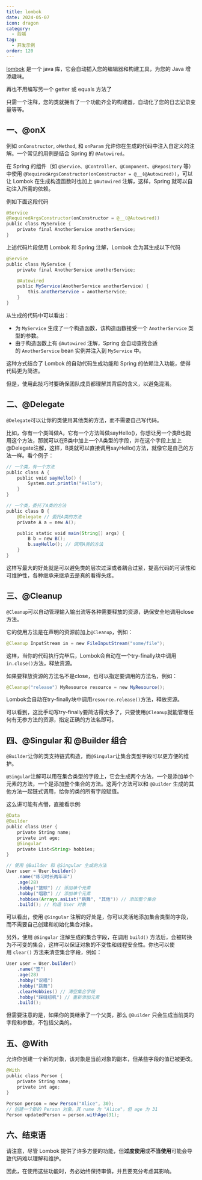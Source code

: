 ```yaml
---
title: lombok
date: 2024-05-07
icon: dragon
category:
  - 后端
tag:
  - 开发示例
order: 120
---
```


[lombok](https://projectlombok.org/) 是一个 java 库，它会自动插入您的编辑器和构建工具，为您的 Java 增添趣味。

再也不用编写另一个 getter 或 equals 方法了

只需一个注释，您的类就拥有了一个功能齐全的构建器，自动化了您的日志记录变量等等。

<!-- more -->

## 一、@onX

例如 `onConstructor`, `oMethod`, 和 `onParam` 允许你在生成的代码中注入自定义的注解。一个常见的用例是结合 Spring 的 `@Autowired`。

在 Spring 的组件（如 `@Service`、`@Controller`、`@Component`、`@Repository` 等）中使用 `@RequiredArgsConstructor(onConstructor = @__(@Autowired))`，可以让 Lombok 在生成构造函数时也加上 `@Autowired` 注解，这样，Spring 就可以自动注入所需的依赖。

例如下面这段代码

```java
@Service
@RequiredArgsConstructor(onConstructor = @__(@Autowired))
public class MyService {
    private final AnotherService anotherService;
}

```

上述代码片段使用 Lombok 和 Spring 注解，Lombok 会为其生成以下代码

```java
@Service
public class MyService {
    private final AnotherService anotherService;

    @Autowired
    public MyService(AnotherService anotherService) {
        this.anotherService = anotherService;
    }
}

```

从生成的代码中可以看出：

*   为 `MyService` 生成了一个构造函数，该构造函数接受一个 `AnotherService` 类型的参数。
*   由于构造函数上有 `@Autowired` 注解，Spring 会自动查找合适的 `AnotherService` bean 实例并注入到 `MyService` 中。

这种方式结合了 Lombok 的自动代码生成功能和 Spring 的依赖注入功能，使得代码更为简洁。

但是，使用此技巧时要确保团队成员都理解其背后的含义，以避免混淆。

## 二、@Delegate

`@Delegate`可以让你的类使用其他类的方法，而不需要自己写代码。

比如，你有一个类叫做A，它有一个方法叫做sayHello()，你想让另一个类B也能用这个方法，那就可以在B类中加上一个A类型的字段，并在这个字段上加上@Delegate注解，这样，B类就可以直接调用sayHello()方法，就像它是自己的方法一样。看个例子：

```java
// 一个类，有一个方法
public class A {
    public void sayHello() {
        System.out.println("Hello");
    }
}

// 一个类，委托了A类的方法
public class B {
    @Delegate // 委托A类的方法
    private A a = new A();

    public static void main(String[] args) {
        B b = new B();
        b.sayHello(); // 调用A类的方法
    }
}

```

这样写最大的好处就是可以避免类的层次过深或者耦合过紧，提高代码的可读性和可维护性，各种继承来继承去是真的看得头疼。

## 三、@Cleanup

`@Cleanup`可以自动管理输入输出流等各种需要释放的资源，确保安全地调用close方法。

它的使用方法是在声明的资源前加上`@Cleanup`，例如：

```java
@Cleanup InputStream in = new FileInputStream("some/file");

```

这样，当你的代码执行完毕后，Lombok会自动在一个try-finally块中调用`in.close()`方法，释放资源。

如果要释放资源的方法名不是close，也可以指定要调用的方法名，例如：

```java
@Cleanup("release") MyResource resource = new MyResource();

```

Lombok会自动在try-finally块中调用`resource.release()`方法，释放资源。

可以看到，这比手动写try-finally要简洁得太多了，只要使用`@Cleanup`就能管理任何有无参方法的资源，指定正确的方法名即可。

## 四、@Singular 和 @Builder 组合

`@Builder`让你的类支持链式构造，而`@Singular`让集合类型字段可以更方便的维护。

`@Singular`注解可以用在集合类型的字段上，它会生成两个方法，一个是添加单个元素的方法，一个是添加整个集合的方法。这两个方法可以和 `@Builder` 生成的其他方法一起链式调用，给你的类的所有字段赋值。

这么讲可能有点懵，直接看示例:

```java
@Data
@Builder
public class User {
    private String name;
    private int age;
    @Singular
    private List<String> hobbies;
}

// 使用 @Builder 和 @Singular 生成的方法
User user = User.builder()
    .name("练习时长两年半")
    .age(28)
    .hobby("篮球") // 添加单个元素
    .hobby("唱歌") // 添加单个元素
    .hobbies(Arrays.asList("跳舞", "其他")) // 添加整个集合
    .build(); // 构造 User 对象

```

可以看出，使用 `@Singular` 注解的好处是，你可以灵活地添加集合类型的字段，而不需要自己创建和初始化集合对象。

另外，使用 `@Singular` 注解生成的集合字段，在调用 `build()` 方法后，会被转换为不可变的集合，这样可以保证对象的不变性和线程安全性。你也可以使用 `clear()` 方法来清空集合字段，例如：

```java
User user = User.builder()
    .name("签")
    .age(28)
    .hobby("说唱")
    .hobby("跳舞")
    .clearHobbies() // 清空集合字段
    .hobby("踩缝纫机") // 重新添加元素
    .build();

```

但需要注意的是，如果你的类继承了一个父类，那么 `@Builder` 只会生成当前类的字段和参数，不包括父类的。

## 五、@With

允许你创建一个新的对象，该对象是当前对象的副本，但某些字段的值已被更改。

```java
@With  
public class Person {  
    private String name;  
    private int age;  
}  
  
Person person = new Person("Alice", 30);  
// 创建一个新的 Person 对象，其 name 为 "Alice"，但 age 为 31
Person updatedPerson = person.withAge(31); 

```

## 六、结束语

请注意，尽管 Lombok 提供了许多方便的功能，但**过度使用**或**不当使用**可能会导致代码难以理解和维护。

因此，在使用这些功能时，务必始终保持审慎，并且要充分考虑其影响。

